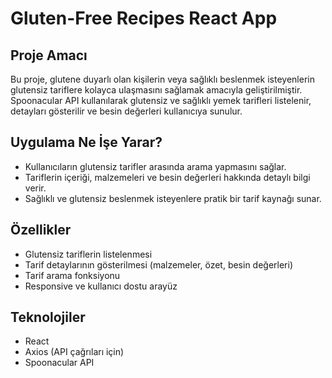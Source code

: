 # Gluten-Free Recipes React App

## Proje Amacı

Bu proje, glutene duyarlı olan kişilerin veya sağlıklı beslenmek isteyenlerin glutensiz tariflere kolayca ulaşmasını sağlamak amacıyla geliştirilmiştir. Spoonacular API kullanılarak glutensiz ve sağlıklı yemek tarifleri listelenir, detayları gösterilir ve besin değerleri kullanıcıya sunulur.

## Uygulama Ne İşe Yarar?

- Kullanıcıların glutensiz tarifler arasında arama yapmasını sağlar.
- Tariflerin içeriği, malzemeleri ve besin değerleri hakkında detaylı bilgi verir.
- Sağlıklı ve glutensiz beslenmek isteyenlere pratik bir tarif kaynağı sunar.

## Özellikler

- Glutensiz tariflerin listelenmesi
- Tarif detaylarının gösterilmesi (malzemeler, özet, besin değerleri)
- Tarif arama fonksiyonu
- Responsive ve kullanıcı dostu arayüz

## Teknolojiler

- React
- Axios (API çağrıları için)
- Spoonacular API
